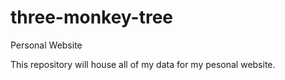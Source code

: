 # three-monkey-tree
Personal Website

This repository will house all of my data for my pesonal website.
